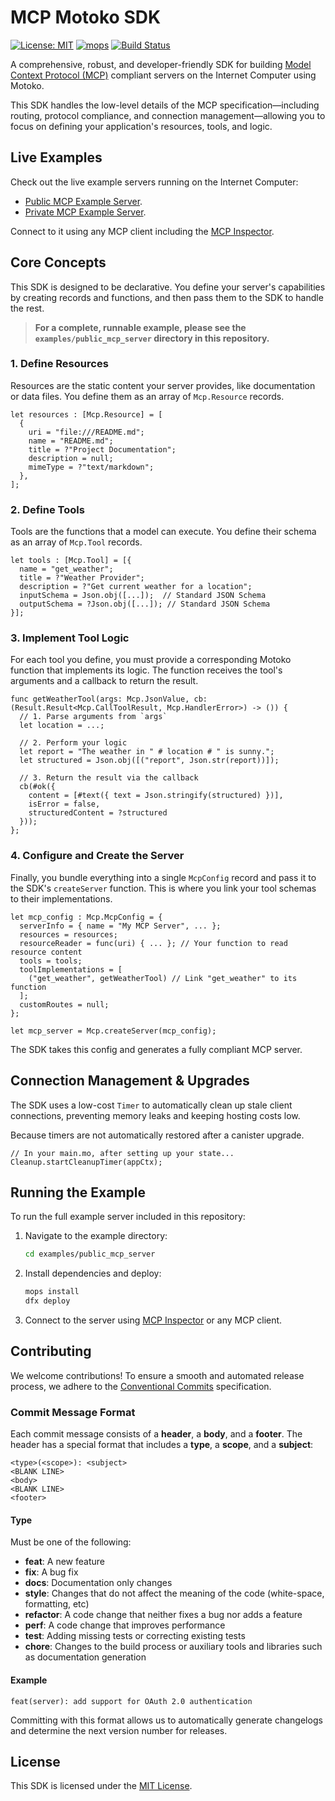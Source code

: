 # MCP Motoko SDK

[![License: MIT](https://img.shields.io/badge/License-MIT-yellow.svg)](https://opensource.org/licenses/MIT)
[![mops](https://oknww-riaaa-aaaam-qaf6a-cai.raw.ic0.app/badge/mops/mcp-motoko-sdk)](https://mops.one/mcp-motoko-sdk)
[![Build Status](https://img.shields.io/badge/build-passing-brightgreen.svg)](#)

A comprehensive, robust, and developer-friendly SDK for building [Model Context Protocol (MCP)](https://modelcontextprotocol.io/) compliant servers on the Internet Computer using Motoko.

This SDK handles the low-level details of the MCP specification—including routing, protocol compliance, and connection management—allowing you to focus on defining your application's resources, tools, and logic.

## Live Examples

Check out the live example servers running on the Internet Computer: 

- [Public MCP Example Server](https://remote-mcp-servers.com/servers/03e3732f-a617-4631-a1b1-5b489f26dd95).
- [Private MCP Example Server](https://remote-mcp-servers.com/servers/6bc72920-c72b-4a80-b2f3-6b46c78de654).

Connect to it using any MCP client including the [MCP Inspector](https://github.com/modelcontextprotocol/inspector).

## Core Concepts

This SDK is designed to be declarative. You define your server's capabilities by creating records and functions, and then pass them to the SDK to handle the rest.

> **For a complete, runnable example, please see the `examples/public_mcp_server` directory in this repository.**

### 1. Define Resources

Resources are the static content your server provides, like documentation or data files. You define them as an array of `Mcp.Resource` records.

```motoko
let resources : [Mcp.Resource] = [
  {
    uri = "file:///README.md";
    name = "README.md";
    title = ?"Project Documentation";
    description = null;
    mimeType = ?"text/markdown";
  },
];
```

### 2. Define Tools

Tools are the functions that a model can execute. You define their schema as an array of `Mcp.Tool` records.

```motoko
let tools : [Mcp.Tool] = [{
  name = "get_weather";
  title = ?"Weather Provider";
  description = ?"Get current weather for a location";
  inputSchema = Json.obj([...]);  // Standard JSON Schema
  outputSchema = ?Json.obj([...]); // Standard JSON Schema
}];
```

### 3. Implement Tool Logic

For each tool you define, you must provide a corresponding Motoko function that implements its logic. The function receives the tool's arguments and a callback to return the result.

```motoko
func getWeatherTool(args: Mcp.JsonValue, cb: (Result.Result<Mcp.CallToolResult, Mcp.HandlerError>) -> ()) {
  // 1. Parse arguments from `args`
  let location = ...;

  // 2. Perform your logic
  let report = "The weather in " # location # " is sunny.";
  let structured = Json.obj([("report", Json.str(report))]);

  // 3. Return the result via the callback
  cb(#ok({
    content = [#text({ text = Json.stringify(structured) })],
    isError = false,
    structuredContent = ?structured
  }));
};
```

### 4. Configure and Create the Server

Finally, you bundle everything into a single `McpConfig` record and pass it to the SDK's `createServer` function. This is where you link your tool schemas to their implementations.

```motoko
let mcp_config : Mcp.McpConfig = {
  serverInfo = { name = "My MCP Server", ... };
  resources = resources;
  resourceReader = func(uri) { ... }; // Your function to read resource content
  tools = tools;
  toolImplementations = [
    ("get_weather", getWeatherTool) // Link "get_weather" to its function
  ];
  customRoutes = null;
};

let mcp_server = Mcp.createServer(mcp_config);
```

The SDK takes this config and generates a fully compliant MCP server.

## Connection Management & Upgrades

The SDK uses a low-cost `Timer` to automatically clean up stale client connections, preventing memory leaks and keeping hosting costs low.

Because timers are not automatically restored after a canister upgrade.

```motoko
// In your main.mo, after setting up your state...
Cleanup.startCleanupTimer(appCtx);
```

## Running the Example

To run the full example server included in this repository:

1.  Navigate to the example directory:
    ```bash
    cd examples/public_mcp_server
    ```
2.  Install dependencies and deploy:
    ```bash
    mops install
    dfx deploy
    ```
3.  Connect to the server using [MCP Inspector](https://github.com/modelcontextprotocol/inspector) or any MCP client.
    

## Contributing

We welcome contributions! To ensure a smooth and automated release process, we adhere to the [Conventional Commits](https://www.conventionalcommits.org/en/v1.0.0/) specification.

### Commit Message Format

Each commit message consists of a **header**, a **body**, and a **footer**. The header has a special format that includes a **type**, a **scope**, and a **subject**:

```
<type>(<scope>): <subject>
<BLANK LINE>
<body>
<BLANK LINE>
<footer>
```

#### Type

Must be one of the following:
*   **feat**: A new feature
*   **fix**: A bug fix
*   **docs**: Documentation only changes
*   **style**: Changes that do not affect the meaning of the code (white-space, formatting, etc)
*   **refactor**: A code change that neither fixes a bug nor adds a feature
*   **perf**: A code change that improves performance
*   **test**: Adding missing tests or correcting existing tests
*   **chore**: Changes to the build process or auxiliary tools and libraries such as documentation generation

#### Example

```
feat(server): add support for OAuth 2.0 authentication
```

Committing with this format allows us to automatically generate changelogs and determine the next version number for releases.

## License

This SDK is licensed under the [MIT License](LICENSE).